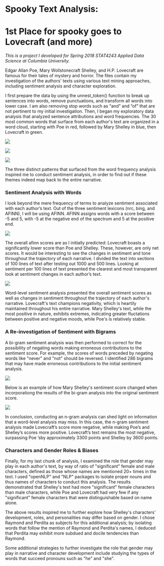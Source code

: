 # Spooky Text Analysis: 
# 1st Place for spooky goes to Lovecraft (and more)

*This is a project I developed for Spring 2018 STAT4243 Applied Data Science at Columbia University.* 

Edgar Allan Poe, Mary Wollstonecraft Shelley, and H.P. Lovecraft are famous for their tales of mystery and horror. The files contain my investigation of the authors' texts using various text mining approaches, including sentiment analysis and character exploration. 

I first prepare the data by using the unnest_token() function to break up sentences into words, remove punctuations, and transform all words into lower case. I am also removing stop words such as “and” and “of” that are not pertinent to my initial investigation. Then, I began my exploratory data analysis that analyzed sentence attributions and word frequencies. The 30 most common words that surface from each author's text are organized in a word cloud, starting with Poe in red, followed by Mary Shelley in blue, then Lovecraft in green. 

![](./figs/wordcloud_poe.png)

![](./figs/wordcloud_shelley.png)

![](./figs/wordcloud_lovecraft.png)

The three distinct patterns that surfaced from the word frequency analysis inspired me to conduct sentiment analysis, in order to find out if these themes indeed map back to the entire narrative.

### Sentiment Analysis with Words 

I look beyond the mere frequency of terms to analyze sentiment associated with each author’s text. Out of the three sentiment lexicons (nrc, bing, and AFINN), I will be using AFINN. AFINN assigns words with a score between -5 and 5, with -5 at the negative end of the spectrum and 5 at the positive end.

![](./figs/net_sentimentscore.png)

The overall afinn scores are as I initially predicted: Lovecraft boasts a significantly lower score than Poe and Shelley. These, however, are only net scores. It would be interesting to see the changes in sentiment and tone throughout the trajectory of each narrative. I divided the text into sections of 100 lines of text after testing out 1000 and 500 lines. Looking at sentiment per 100 lines of text presented the clearest and most transparent look at sentiment changes in each author’s text.

![](./figs/send_changes.png)

Word-level sentiment analysis presented the overall sentiment scores as well as changes in sentiment throughout the trajectory of each author's narrative. Lovecraft's text champions negativity, which is heartily maintained throughout his entire narrative. Mary Shelley's text, while the most positive in nature, exhibits extremes, indicating greater fluctations between positive and negative moods, while Poe's is relatively stable. 


### A Re-investigation of Sentiment with Bigrams

A bi-gram sentiment analysis was then performed to correct for the possibility of negating words making erroneous contributions to the sentiment score. For example, the scores of words preceded by negating words like "never" and "not" should be reversed. I identified 286 bigrams that may have made erroneous contributions to the initial sentiment analysis. 

![](./figs/wrong_contribute.png)

Below is an example of how Mary Shelley's sentiment score changed when incorporationg the results of the bi-gram analysis into the original sentiment score. 

![](./figs/MWS_befaft.png)

In conclusion, conducting an n-gram analysis can shed light on information that a word-level analysis may miss. In this case, the n-gram sentiment analysis made Lovecraft’s score more negative, while making Poe’s and Shelley’s scores more positive. Lovecraft’s text remains the most negative, surpassing Poe ’sby approximately 3300 points and Shelley by 3600 points.


### Characters and Gender Roles & Biases

Finally, for my last chunk of analysis, I examined the role that gender may play in each author's text, by way of ratio of "significant" female and male characters, defined as those whose names are mentioned 20+ times in the text. I used "openNLP" and "NLP" packages to isolate proper nouns and thus names of characters to conduct this analysis. The results demonstrated that Shelley's text had more "significant" female characters than male characters, while Poe and Lovecraft had very few if any "significant" female characters that were distinguishable based on name alone. 

The above results inspired me to further explore how Shelley's characters' development, roles, and personalities may differ based on gender. I chose Raymond and Perdita as subjects for this additional analysis; by isolating words that follow the mention of Raymond and Perdita's names, I deduced that Perdita may exhibit more subdued and docile tendencies than Raymond. 

Some additional strategies to further investigate the role that gender may play in narrative and character development include studying the types of words that succeed pronouns such as "he" and "she". 



